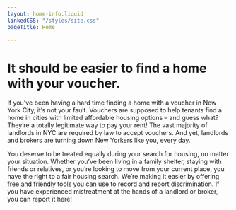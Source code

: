 ```yaml
---
layout: home-info.liquid
linkedCSS: "/styles/site.css"
pageTitle: Home

---
```

# It should be easier to find a home with your voucher.

If you’ve been having a hard time finding a home with a voucher in New York City, it’s not your fault. Vouchers are supposed to help tenants find a home in cities with limited affordable housing options – and guess what? They’re a totally legitimate way to pay your rent! The vast majority of landlords in NYC are required by law to accept vouchers. And yet, landlords and brokers are turning down New Yorkers like you, every day.

You deserve to be treated equally during your search for housing, no matter your situation. Whether you’ve been living in a family shelter, staying with friends or relatives, or you’re looking to move from your current place, you have the right to a fair housing search. We’re making it easier by offering free and friendly tools you can use to record and report discrimination. If you have experienced mistreatment at the hands of a landlord or broker, you can report it here!